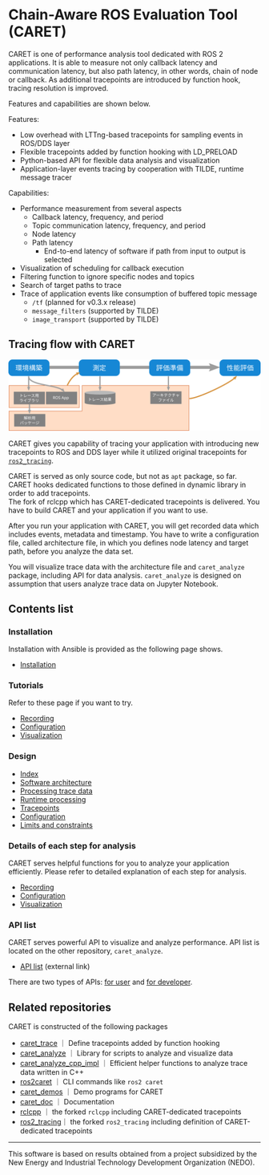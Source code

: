 # Chain-Aware ROS Evaluation Tool (CARET)

CARET is one of performance analysis tool dedicated with ROS 2 applications. It is able to measure not only callback latency and communication latency, but also path latency, in other words, chain of node or callback. As additional tracepoints are introduced by function hook, tracing resolution is improved.

Features and capabilities are shown below.

Features:

- Low overhead with LTTng-based tracepoints for sampling events in ROS/DDS layer
- Flexible tracepoints added by function hooking with LD_PRELOAD
- Python-based API for flexible data analysis and visualization
- Application-layer events tracing by cooperation with TILDE, runtime message tracer

Capabilities:

- Performance measurement from several aspects
  - Callback latency, frequency, and period
  - Topic communication latency, frequency, and period
  - Node latency
  - Path latency
    - End-to-end latency of software if path from input to output is selected
- Visualization of scheduling for callback execution
- Filtering function to ignore specific nodes and topics
- Search of target paths to trace
- Trace of application events like consumption of buffered topic message
  - `/tf` (planned for v0.3.x release)
  - `message_filters` (supported by TILDE)
  - `image_transport` (supported by TILDE)

## Tracing flow with CARET

![measurement_flow](./imgs/measurement_flow.svg)

CARET gives you capability of tracing your application with introducing new tracepoints to ROS and DDS layer while it utilized original tracepoints for [`ros2_tracing`](https://gitlab.com/ros-tracing/ros2_tracing).

CARET is served as only source code, but not as `apt` package, so far.  
CARET hooks dedicated functions to those defined in dynamic library in order to add tracepoints.  
The fork of rclcpp which has CARET-dedicated tracepoints is delivered.
You have to build CARET and your application if you want to use.

After you run your application with CARET, you will get recorded data which includes events, metadata and timestamp. You have to write a configuration file, called architecture file, in which you defines node latency and target path, before you analyze the data set.

You will visualize trace data with the architecture file and `caret_analyze` package, including API for data analysis.
`caret_analyze` is designed on assumption that users analyze trace data on Jupyter Notebook.

## Contents list

### Installation

Installation with Ansible is provided as the following page shows.

- [Installation](./installation/installation.md)

### Tutorials

Refer to these page if you want to try.

- [Recording](./tutorials/recording.md)
- [Configuration](./tutorials/configuration.md)
- [Visualization](./tutorials/visualization.md)

### Design

- [Index](./design)
- [Software architecture](./design/software_architecture/index.md)
- [Processing trace data](./design/processing_trace_data/index.md)
- [Runtime processing](./design/runtime_processing/index.md)
- [Tracepoints](./design/trace_points/index.md)
- [Configuration](./design/configuration/index.md)
- [Limits and constraints](./design/limits_and_constraints/index.md)

### Details of each step for analysis

CARET serves helpful functions for you to analyze your application efficiently. Please refer to detailed explanation of each step for analysis.

- [Recording](./recording)
- [Configuration](./configuration)
- [Visualization](./visualization/)

### API list

CARET serves powerful API to visualize and analyze performance. API list is located on the other repository, `caret_analyze`.

- [API list](https://tier4.github.io/caret_analyze/latest/) (external link)

There are two types of APIs: [for user](https://tier4.github.io/caret_analyze/latest/architecture/) and [for developer](https://tier4.github.io/caret_analyze/latest/common/).

## Related repositories

CARET is constructed of the following packages

- [caret_trace](https://github.com/tier4/caret_trace) ｜ Define tracepoints added by function hooking
- [caret_analyze](https://github.com/tier4/caret_analyze) ｜ Library for scripts to analyze and visualize data
- [caret_analyze_cpp_impl](https://github.com/tier4/caret_analyze_cpp_impl.git) ｜ Efficient helper functions to analyze trace data written in C++
- [ros2caret](https://github.com/tier4/ros2caret.git) ｜ CLI commands like `ros2 caret`
- [caret_demos](https://github.com/tier4/caret_demos) ｜ Demo programs for CARET
- [caret_doc](https://github.com/tier4/caret_doc) ｜ Documentation
- [rclcpp](https://github.com/tier4/rclcpp/tree/rc/v0.3.0) ｜ the forked `rclcpp` including CARET-dedicated tracepoints
- [ros2_tracing](https://github.com/tier4/ros2_tracing/tree/rc/v0.3.0)｜ the forked `ros2_tracing` including definition of CARET-dedicated tracepoints

---

This software is based on results obtained from a project subsidized by the New Energy and Industrial Technology Development Organization (NEDO).
